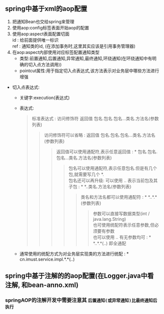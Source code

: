 ## spring中基于xml的aop配置

   1. 把通知Bean也交给spring来管理  
   2. 使用aop:config标签表面开始aop的配置  
   3. 使用aop:aspect表面配置切面  
   id : 给前面提供唯一标识  
   ref : 通知类的id,    (在添加事务时,这里其实应该是引用事务管理器)
   4. 在aop:aspect内部使用对应标签配置通知类型  
        * 类型:前置通知,后置通知,异常通知,最终通知,环绕通知(在环绕通知中有明确的切入点方法调用))  
        * pointcut属性:用于指定切入点表达式,该方法表示对业务层中哪些方法进行增强

   * 切入点表达式:  
        * 关键字:execution(表达式)  
        
        * 表达式:  
        
           > 标准表达式 : 访问修饰符 返回值 包名.包名.包名...类名.方法名(参数列表)  
           >> 访问修饰符可以省略 : 返回值 包名.包名.包名...类名.方法名(参数列表)
           >>> 返回值可以使用通配符,表示任意返回值 : * 包名.包名.包名...类名.方法名(参数列表)
           >>>> 包名可以使用通配符,表示任意包名.但是有几个包,就需要写几个 *.  
           包名还可以再升级: 可以使用 .. 表示当前包及其子包 : * *..类名.方法名(参数列表)
           >>>>> 类名和方法名都可以使用通配符 : * \*..\*.*(参数列表)
           >>>>>> 参数可以直接写数据类型(int / java.lang.String)  
           也可使用统配符表示任意参数,但必须要有参数  
           也可以使用 .. 有无参数均可 : * \*..\*.*(..) 即全通配
        
        * 通常使用的统配方式为对业务层实现类的方法进行统配 : * cn.imust.service.impl.\*.\*(..)
          
## spring中基于注解的的aop配置(在Logger.java中看注解, 和bean-anno.xml)

### springAOP的注解开发中需要注意其 `后置通知(或异常通知)比最终通知后执行`